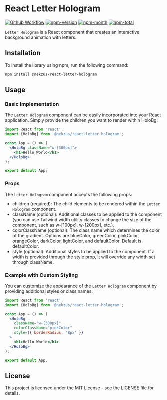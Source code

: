 # React Letter Hologram


[![Github Workflow](https://github.com/nekzus/letter-hologram/actions/workflows/publish.yml/badge.svg?event=push)](https://github.com/Nekzus/letter-hologram/actions/workflows/publish.yml)
[![npm-version](https://img.shields.io/npm/v/@nekzus/react-letter-hologram.svg)](https://www.npmjs.com/package/@nekzus/react-letter-hologram)
[![npm-month](https://img.shields.io/npm/dm/@nekzus/react-letter-hologram.svg)](https://www.npmjs.com/package/@nekzus/react-letter-hologram)
[![npm-total](https://img.shields.io/npm/dt/@nekzus/react-letter-hologram.svg?style=flat)](https://www.npmjs.com/package/@nekzus/react-letter-hologram)

`Letter Hologram` is a React component that creates an interactive background animation with letters.

## Installation

To install the library using npm, run the following command:

```bash
npm install @nekzus/react-letter-hologram
```

## Usage

### Basic Implementation

The `Letter Hologram` component can be easily incorporated into your React application. Simply provide the children you want to render within HoloBg:

```jsx
import React from 'react';
import {HoloBg} from '@nekzus/react-letter-hologram';

const App = () => (
  <HoloBg className="w-[300px]">
    <h1>Hello World</h1>
  </HoloBg>
);

export default App;
```

### Props

The `Letter Hologram` component accepts the following props:

- children (required): The child elements to be rendered within the `Letter Hologram` component.
- className (optional): Additional classes to be applied to the component (you can use Tailwind width utility classes to change the size of the component, such as w-[100px], w-[200px], etc.).
- colorClassName (optional): The class name which determines the color of the gradient. Options are blueColor, greenColor, pinkColor, orangeColor, darkColor, lightColor, and defaultColor. Default is defaultColor.
- style (optional): Additional styles to be applied to the component. If a width is provided through the style prop, it will override any width set through className.
  
### Example with Custom Styling

You can customize the appearance of the `Letter Hologram` component by providing additional styles or class names:

```jsx
import React from 'react';
import {HoloBg} from '@nekzus/react-letter-hologram';

const App = () => (
  <HoloBg 
    className="w-[300px]"
    colorClassName="pinkColor"
    style={{ borderRadius: '8px' }}
  >
    <h1>Hello World</h1>
  </HoloBg>
);

export default App;
```

## License

This project is licensed under the MIT License - see the LICENSE file for details.